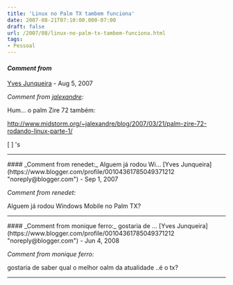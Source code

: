 ```yaml
---
title: 'Linux no Palm TX tambem funciona'
date: 2007-08-21T07:10:00.000-07:00
draft: false
url: /2007/08/linux-no-palm-tx-tambem-funciona.html
tags: 
- Pessoal
---
```


#### _Comment from_
[Yves Junqueira](https://www.blogger.com/profile/00104361785049371212 "noreply@blogger.com") - <time datetime="2007-08-23T18:09:00.000-07:00">Aug 5, 2007</time>

_Comment from [jalexandre](http://www.midstorm.org/~jalexandre/blog):_  
  
Hum... o palm Zire 72 também:  
  
http://www.midstorm.org/~jalexandre/blog/2007/03/21/palm-zire-72-rodando-linux-parte-1/  
  
\[ \] 's
<hr />
#### _Comment from renedet:_ Alguem já rodou Wi...
[Yves Junqueira](https://www.blogger.com/profile/00104361785049371212 "noreply@blogger.com") - <time datetime="2007-09-10T08:16:00.000-07:00">Sep 1, 2007</time>

_Comment from renedet:_  
  
Alguem já rodou Windows Mobile no Palm TX?
<hr />
#### _Comment from monique ferro:_ gostaria de ...
[Yves Junqueira](https://www.blogger.com/profile/00104361785049371212 "noreply@blogger.com") - <time datetime="2008-06-26T05:17:00.000-07:00">Jun 4, 2008</time>

_Comment from monique ferro:_  
  
gostaria de saber qual o melhor oalm da atualidade ..é o tx?
<hr />
